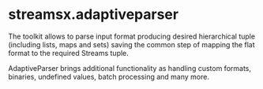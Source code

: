 streamsx.adaptiveparser
=======================
The toolkit allows to parse input format producing desired hierarchical tuple (including lists, maps and sets) saving the common step of mapping the flat format to the required Streams tuple.

AdaptiveParser brings additional functionality as handling custom formats, binaries, undefined values, batch processing and many more.
